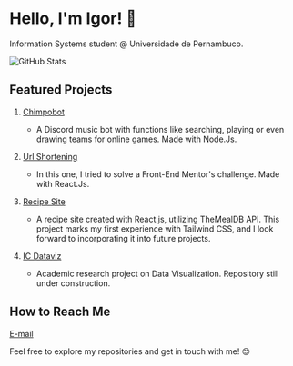 # Hello, I'm Igor! 👋

Information Systems student @ Universidade de Pernambuco.

<img src="https://github-readme-stats-sigma-five.vercel.app/api?username=igormath&count_private=true&show_icons=true&theme=radical" alt="GitHub Stats" />

## Featured Projects

1. [Chimpobot](https://github.com/igormath/chimpobot)
   - A Discord music bot with functions like searching, playing or even drawing teams for online games. Made with Node.Js.

2. [Url Shortening](https://github.com/igormath/url-shortening)
   - In this one, I tried to solve a Front-End Mentor's challenge. Made with React.Js.

3. [Recipe Site](https://github.com/igormath/arisetechnology-test)
   - A recipe site created with React.js, utilizing TheMealDB API. This project marks my first experience with Tailwind CSS, and I look forward to incorporating it into future projects.

4. [IC Dataviz](https://github.com/igormath/ic-dataviz)
   - Academic research project on Data Visualization. Repository still under construction.



## How to Reach Me

[E-mail](mailto:matheus.igor.p@gmail.com)

Feel free to explore my repositories and get in touch with me! 😊
